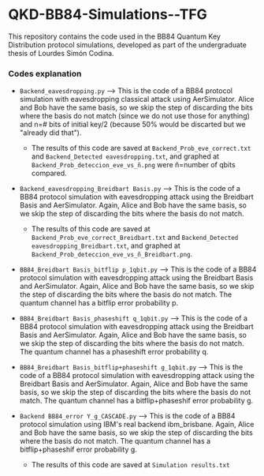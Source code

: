 # QKD-BB84-Simulations--TFG
This repository contains the code used in the BB84 Quantum Key Distribution protocol simulations, developed as part of the undergraduate thesis of Lourdes Simón Codina.

### Codes explanation
- `Backend_eavesdropping.py`  --> This is the code of a BB84 protocol simulation with eavesdropping classical attack using AerSimulator. Alice and Bob have the same basis, so we skip the step of discarding the bits where the basis do not match (since we do not use those for anything) and n=# bits of initial key/2 (because 50% would be discarted but we "already did that"). 
    
    - The results of this code are saved at `Backend_Prob_eve_correct.txt` and `Backend_Detected eavesdropping.txt`, and graphed at `Backend_Prob_deteccion_eve_vs_ñ.png` were ñ=number of qbits compared.

- `Backend_eavesdropping_Breidbart Basis.py`  --> This is the code of a BB84 protocol simulation with eavesdropping attack using the Breidbart Basis and AerSimulator. Again, Alice and Bob have the same basis, so we skip the step of discarding the bits where the basis do not match.

    - The results of this code are saved at `Backend_Prob_eve_correct_Breidbart.txt` and `Backend_Detected eavesdropping_Breidbart.txt`, and graphed at `Backend_Prob_deteccion_eve_vs_ñ_Breidbart.png`.

- `BB84_Breidbart Basis_bitflip p_1qbit.py`  --> This is the code of a BB84 protocol simulation with eavesdropping attack using the Breidbart Basis and AerSimulator. Again, Alice and Bob have the same basis, so we skip the step of discarding the bits where the basis do not match. The quantum channel has a bitflip error probability p.
 
- `BB84_Breidbart Basis_phaseshift q_1qbit.py`  --> This is the code of a BB84 protocol simulation with eavesdropping attack using the Breidbart Basis and AerSimulator. Again, Alice and Bob have the same basis, so we skip the step of discarding the bits where the basis do not match. The quantum channel has a phaseshift error probability q.
 
- `BB84_Breidbart Basis_bitflip+phaseshift g_1qbit.py`  --> This is the code of a BB84 protocol simulation with eavesdropping attack using the Breidbart Basis and AerSimulator. Again, Alice and Bob have the same basis, so we skip the step of discarding the bits where the basis do not match. The quantum channel has a bitflip+phaseshif error probability g.
 
- `Backend BB84_error Y_g_CASCADE.py`  --> This is the code of a BB84 protocol simulation using IBM's real backend ibm_brisbane. Again, Alice and Bob have the same basis, so we skip the step of discarding the bits where the basis do not match. The quantum channel has a bitflip+phaseshif error probability g.

  - The results of this code are saved at `Simulation results.txt`
